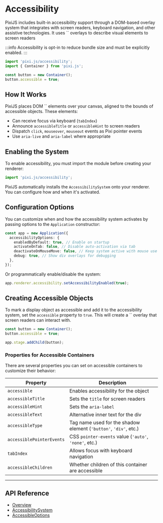 # Accessibility

PixiJS includes built-in accessibility support through a DOM-based overlay system that integrates with screen readers, keyboard navigation, and other assistive technologies. It uses `` overlays to describe visual elements to screen readers

:::info
Accessibility is opt-in to reduce bundle size and must be explicitly enabled.
:::

```ts
import 'pixi.js/accessibility';
import { Container } from 'pixi.js';

const button = new Container();
button.accessible = true;
```

## **How It Works**

PixiJS places DOM `` elements over your canvas, aligned to the bounds of accessible objects. These elements:

- Can receive focus via keyboard (`tabIndex`)
- Announce `accessibleTitle` or `accessibleHint` to screen readers
- Dispatch `click`, `mouseover`, `mouseout` events as Pixi pointer events
- Use `aria-live` and `aria-label` where appropriate

## Enabling the System

To enable accessibility, you must import the module before creating your renderer:

```ts
import 'pixi.js/accessibility';
```

PixiJS automatically installs the `AccessibilitySystem` onto your renderer. You can configure how and when it's activated.

## **Configuration Options**

You can customize when and how the accessibility system activates by passing options to the `Application` constructor:

```ts
const app = new Application({
  accessibilityOptions: {
    enabledByDefault: true, // Enable on startup
    activateOnTab: false, // Disable auto-activation via tab
    deactivateOnMouseMove: false, // Keep system active with mouse use
    debug: true, // Show div overlays for debugging
  },
});
```

Or programmatically enable/disable the system:

```ts
app.renderer.accessibility.setAccessibilityEnabled(true);
```

## **Creating Accessible Objects**

To mark a display object as accessible and add it to the accessibility system, set the `accessible` property to `true`. This will create a `` overlay that screen readers can interact with.

```ts
const button = new Container();
button.accessible = true;

app.stage.addChild(button);
```

### **Properties for Accessible Containers**

There are several properties you can set on accessible containers to customize their behavior:

| Property                  | Description                                                      |
| ------------------------- | ---------------------------------------------------------------- |
| `accessible`              | Enables accessibility for the object                             |
| `accessibleTitle`         | Sets the `title` for screen readers                              |
| `accessibleHint`          | Sets the `aria-label`                                            |
| `accessibleText`          | Alternative inner text for the div                               |
| `accessibleType`          | Tag name used for the shadow element (`'button'`, `'div'`, etc.) |
| `accessiblePointerEvents` | CSS `pointer-events` value (`'auto'`, `'none'`, etc.)            |
| `tabIndex`                | Allows focus with keyboard navigation                            |
| `accessibleChildren`      | Whether children of this container are accessible                |

---

## **API Reference**

- [Overview](https://pixijs.download/release/docs/accessibility.html)
- [AccessibilitySystem](https://pixijs.download/release/docs/accessibility.AccessibilitySystem.html)
- [AccessibleOptions](https://pixijs.download/release/docs/accessibility.AccessibleOptions.html)
